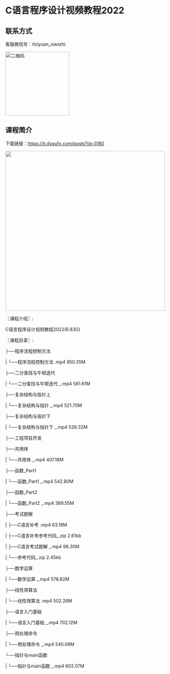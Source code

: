 # C语言程序设计视频教程2022

## 联系方式

客服微信号：itziyuan_xiaozhi

<img src="https://ziyuanyun.oss-cn-guangzhou.aliyuncs.com/common/20240614073449/666b82192834a.jpg" width="200" height="200" alt="二维码">

## 课程简介

下载链接：https://it.dyqufx.com/posts?id=3180

<img src="https://ziyuanyun.oss-cn-guangzhou.aliyuncs.com/yun/20240515185036/6644937c42128.jpg" width="500" alt="">

  〖课程介绍〗:

 C语言程序设计视频教程2022(6.83G)

 〖课程目录〗:

 ├──程序流程控制方法

 | └──程序流程控制方法 .mp4 950.35M

 ├──二分查找与牛顿迭代

 | └──二分查找与牛顿迭代 _.mp4 561.61M

 ├──复杂结构与指针上

 | └──复杂结构与指针 _.mp4 521.70M

 ├──复杂结构与指针下

 | └──复杂结构与指针下 _.mp4 538.32M

 ├──工程项目开发

 ├──共用体

 | └──共用体 _.mp4 407.18M

 ├──函数_Part1

 | └──函数_Part1 _.mp4 542.80M

 ├──函数_Part2

 | └──函数_Part2 _.mp4 389.55M

 ├──考试题解

 | ├──C语言补考 .mp4 63.16M

 | ├──C语言补考参考代码_.zip 2.61kb

 | ├──C语言考试题解 _.mp4 98.30M

 | └──参考代码_.zip 2.45kb

 ├──数学运算

 | └──数学运算 _.mp4 578.82M

 ├──线性筛算法

 | └──线性筛算法 .mp4 502.26M

 ├──语言入门基础

 | └──语言入门基础 _.mp4 702.12M

 ├──预处理命令

 | └──预处理命令 _.mp4 540.08M

 └──指针与main函数

 | └──指针与main函数 _.mp4 602.07M

  